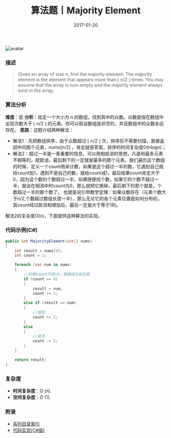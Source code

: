 ﻿---
title: 算法题丨Majority Element
tags:
  - 算法
  - 编程技巧
  - 数据结构
categories: 计算机基础
date: 2017-01-20
---
![avatar](https://mysite.bj.bcebos.com/images/articles/9f6e2e4f-265a-4a71-a2a1-f6115145beae.jpg)

### 描述
>Given an array of size n, find the majority element. The majority element is the element that appears more than ⌊ n/2 ⌋ times.
You may assume that the array is non-empty and the majority element always exist in the array.

<!-- more -->

### 算法分析
**难度**：低
**分析**：给定一个大小为 n 的数组，找到其中的众数。众数是指在数组中出现次数大于 ⌊ n/2 ⌋ 的元素。你可以假设数组是非空的，并且数组中的众数永远存在。
**思路**：这题介绍两种解法：
- 解法1：先把数组排序，由于众数超过 ⌊ n/2 ⌋ 次，排序后不需要扫描，直接返回中间那个元素，nums[n/2] ，肯定就是答案，排序的时间复杂度O(nlogn)；
- 解法2：超过一半是一条重要的信息，可以用相抵消的思想，凡是和最多元素不相等的，就抵消，最后剩下的一定就是最多的那个元素。我们遍历这个数组的时候，定义一个count用来计数，如果是这个超过一半的数，它遇到自己就给count加1，遇到不是自己的数，就给count减1，最后结果count肯定大于0，因为这个数的个数超过一半。如果随便找个数，如果它的个数不超过一半，就会在相消中时count为0，那么就把它换掉，最后剩下的那个就是，个数超过一半的那个数了。
也就是说引申数学定理：如果众数存在（元素个数大于n/2,个数超过数组长度一半），那么无论它的各个元素位置是如何分布的，其count经过抵消和增加后，最后一定是大于等于1的。  

解法2的复杂度O(n)，下面提供这种算法的实现。

### 代码示例(C#)
```csharp
public int MajorityElement(int[] nums)
{
    int result = nums[0];
    int count = 1;

    foreach (var num in nums)
    {
        //如果count不是>0，替换成当前元素
        if (count == 0)
        {
            result = num;
            count += 1;
        }
        else if (result == num)
        {
            //增加
            count += 1;
        }
        else
        {
            //抵消
            count -= 1;
        }
    }

    return result;
}
```

### 复杂度
- **时间复杂度**：*O* (n). 
- **空间复杂度**：*O* (1).

### 附录
- [系列目录索引](/posts/algorithm/index/)
- [代码实现(C#版)](https://github.com/lizzie2008/LeetCode.git)
